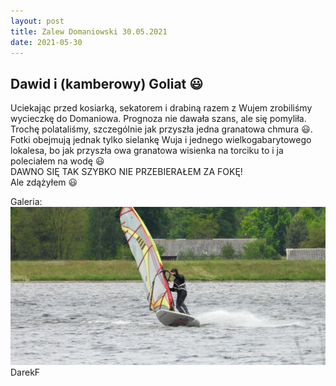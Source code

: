 ```yaml
---
layout: post
title: Zalew Domaniowski 30.05.2021
date: 2021-05-30
---
```


## Dawid i (kamberowy) Goliat :smiley:  

Uciekając przed kosiarką, sekatorem i drabiną razem z Wujem
zrobiliśmy wycieczkę do Domaniowa. Prognoza nie dawała szans,
ale się pomyliła. Trochę polataliśmy, szczególnie jak przyszła jedna
granatowa chmura :smiley:. Fotki obejmują jednak tylko sielankę Wuja i jednego
wielkogabarytowego lokalesa, bo jak przyszła owa granatowa wisienka na torciku
to i ja poleciałem na wodę :smiley:  
DAWNO SIĘ TAK SZYBKO NIE PRZEBIERAŁEM ZA FOKĘ!  
Ale zdążyłem :smiley:  

Galeria:  
[![Galeria:](https://raw.githubusercontent.com/naspocie/blog/master/images/2021-05-30-Domaniowski/David.jpg)](https://photos.google.com/share/AF1QipPuTCcVM4p275iAQgxdOKlebuiL-ZN80H4MEPRNEsB3lqghC5tPbYwDmZMrIiI_Fw?key=VmJ4cHZsa3dvVExTc2MyQVNMR1ZrRnRTdVBCUmhR)  
DarekF